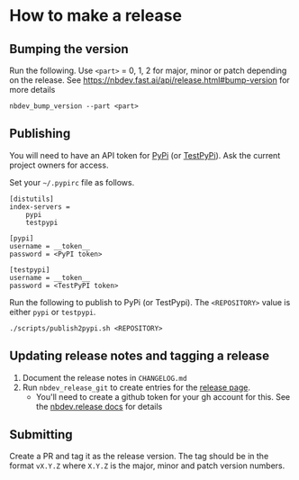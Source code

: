 # How to make a release

## Bumping the version

Run the following. Use `<part>` = 0, 1, 2 for major, minor or patch depending on the release. See https://nbdev.fast.ai/api/release.html#bump-version for more details

```
nbdev_bump_version --part <part>
```

## Publishing

You will need to have an API token for [PyPi](https://pypi.org/) (or [TestPyPi](https://test.pypi.org/)). Ask the current project owners for access. 

Set your `~/.pypirc` file as follows.
```
[distutils]
index-servers =
    pypi
    testpypi

[pypi]
username = __token__
password = <PyPI token>

[testpypi]
username = __token__
password = <TestPyPI token>
```
Run the following to publish to PyPi (or TestPypi). 
The `<REPOSITORY>` value is either `pypi` or `testpypi`.
```
./scripts/publish2pypi.sh <REPOSITORY>
```

## Updating release notes and tagging a release

1. Document the release notes in `CHANGELOG.md`
2. Run `nbdev_release_git` to create entries for the [release page](https://github.com/thinkingmachines/geowrangler/tags). 
    - You'll need to create a github token for your gh account for this. See the [nbdev.release docs](https://nbdev.fast.ai/api/release.html#overview) for details

## Submitting

Create a PR and tag it as the release version. The tag should be in the format `vX.Y.Z` where `X.Y.Z` is the major, minor and patch version numbers. 
